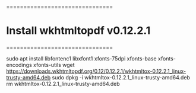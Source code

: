 ===============================
# Install wkhtmltopdf v0.12.2.1
===============================

sudo apt install libfontenc1 libxfont1 xfonts-75dpi xfonts-base xfonts-encodings xfonts-utils
wget https://downloads.wkhtmltopdf.org/0.12/0.12.2.1/wkhtmltox-0.12.2.1_linux-trusty-amd64.deb
sudo dpkg -i wkhtmltox-0.12.2.1_linux-trusty-amd64.deb
rm wkhtmltox-0.12.2.1_linux-trusty-amd64.deb
